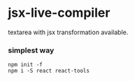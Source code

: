 # jsx-live-compiler
textarea with jsx transformation available.


### simplest way

    npm init -f
    npm i -S react react-tools
